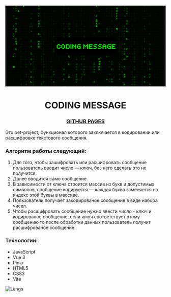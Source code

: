 <p align="center">
  <img src="src/assets/demo.gif" width="700" alt="demo">
</p>

<div align="center">

# CODING MESSAGE 

</div>

<div align="center">
  
### [GITHUB PAGES](https://alexxxwhiteee.github.io/codingmessage/) 

</div>


Это pet-project, функционал которого заключается в кодировании или расшифровке текстового сообщения.

### Алгоритм работы следующий:
1. Для того, чтобы зашифровать или расшифровать сообщение пользователь вводит число — ключ, без него сделать это не получится.
2. Далее вводится само сообщение.
3. В зависимости от ключа строится массив из букв и допустимых символов, сообщение кодируется — каждая буква заменяется на индекс этой буквы в массиве.
4. Пользователь получает закодированое сообщение в виде набора чисел.
5. Чтобы расшифровать сообщение нужно ввести число - ключ и кодированое сообщение, если ключ соответствует этому сообщению то после обработки данных пользователь получит расшифрованое сообщение.

### Технологии:
- JavaScript
- Vue 3
- Pinia
- HTML5
- CSS3
- Vite

![Langs](https://github-readme-stats.vercel.app/api/top-langs/?username=alexxxwhiteee&layout=compact&exclude_repo=faceit-extension,my-workshop-landing)